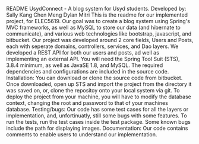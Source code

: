 README
UsydConnect - A blog system for Usyd students.
Developed by: Sally Kang Chen Meng Dylan Mitri
This is the readme for our implemented project, for ELEC5619. Our goal was to create a blog system using Spring's MVC frameworks, as well as MySQL to store our data (and hibernate to communicate), and various web technologies like bootstrap, javascript, and bitbucket. Our project was developed around 2 core fields, Users and Posts, each with seperate domains, controllers, services, and Dao layers. We developed a REST API for both our users and posts, ad well as implementing an external API.
You will need the Spring Tool Suit (STS), 3.8.4 minimum, as well as JavaSE 1.8, and MySQL. The required dependencies and configurations are included in the source code.
Installation: You can download or clone the source code from bitbucket. Once downloaded, open up STS and import the project from the directory it was saved on, or, clone the repositoy onto your local system via git.
To deploy the project from your machine, you will have to modify the database context, changing the root and password to that of your machines database.
Testing/bugs: Our code has some test cases for all the layers or implementation, and, unfortinuatly, still some bugs with some features. To run the tests, run the test cases inside the test package. Some known bugs include the path for displaying images.
Documentation: Our code contains comments to enable users to understand our implementation.
